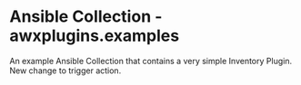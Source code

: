 # Ansible Collection - awxplugins.examples

An example Ansible Collection that contains a very simple
Inventory Plugin. New change to trigger action.
